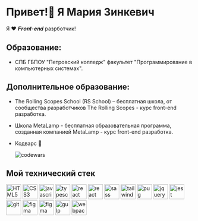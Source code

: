 # Привет!🤘 Я Мария Зинкевич

Я ❤️ 𝑭𝒓𝒐𝒏𝒕-𝒆𝒏𝒅 разрботчик!

## Образование:

- СПБ ГБПОУ "Петровский колледж" факультет "Программирование в компьютерных системах".

## Дополнительное образование:

- The Rolling Scopes School (RS School) – бесплатная школа, от сообщества разработчиков The Rolling Scopes - курс front-end разработка.

- Школа MetaLamp - бесплатная образовательная программа, созданная компанией MetaLamp - курс front-end разработка.

- Кодварс 🍩

  ![codewars](https://www.codewars.com/users/MarieZin/badges/large)

## Мой технический стек

<img src="https://cdn.jsdelivr.net/gh/devicons/devicon@latest/icons/html5/html5-original-wordmark.svg" title="HTML5" width="40"/>
<img src="https://cdn.jsdelivr.net/gh/devicons/devicon@latest/icons/css3/css3-original-wordmark.svg" title="CSS3" width="40"/>
<img src="https://cdn.jsdelivr.net/gh/devicons/devicon@latest/icons/javascript/javascript-original.svg" title="javascript" width="40"/>
<img src="https://cdn.jsdelivr.net/gh/devicons/devicon@latest/icons/typescript/typescript-original.svg" title="typescript" width="40"/>
<img src="https://cdn.jsdelivr.net/gh/devicons/devicon@latest/icons/react/react-original-wordmark.svg" title="react" width="40"/>
<img src="https://cdn.jsdelivr.net/gh/devicons/devicon@latest/icons/nextjs/nextjs-original-wordmark.svg" title="react" width="40"/>
<img src="https://cdn.jsdelivr.net/gh/devicons/devicon@latest/icons/sass/sass-original.svg" title="sass" width="40"/>
<img src="https://cdn.jsdelivr.net/gh/devicons/devicon@latest/icons/tailwindcss/tailwindcss-original.svg" title="tailwindcss" width="40"/>      
<img src="https://cdn.jsdelivr.net/gh/devicons/devicon@latest/icons/pug/pug-original.svg" title="pug" width="40"/>
<img src="https://cdn.jsdelivr.net/gh/devicons/devicon@latest/icons/jquery/jquery-original-wordmark.svg" title="jquery" width="40"/>
<img src="https://cdn.jsdelivr.net/gh/devicons/devicon@latest/icons/jest/jest-plain.svg" title="jest" width="40"/>
<img src="https://cdn.jsdelivr.net/gh/devicons/devicon@latest/icons/git/git-original-wordmark.svg" title="git" width="40"/>
<img src="https://cdn.jsdelivr.net/gh/devicons/devicon@latest/icons/figma/figma-original.svg" title="figma" width="40"/>
<img src="https://cdn.jsdelivr.net/gh/devicons/devicon@latest/icons/vscode/vscode-original-wordmark.svg" title="figma" width="40"/>
<img src="https://cdn.jsdelivr.net/gh/devicons/devicon@latest/icons/gulp/gulp-plain.svg" title="gulp" width="40"/>
<img src="https://cdn.jsdelivr.net/gh/devicons/devicon@latest/icons/webpack/webpack-original.svg" title="webpack" width="40"/>
